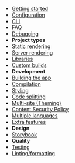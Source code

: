 - [Getting started](./docs/getting-started.md)
- [Configuration](./docs/configuration.md)
- [CLI](./docs/cli.md)
- [FAQ](./docs/faq)
- [Debugging](./docs/debugging.md)
- **Project types**
- [Static rendering](./docs/static-rendering.md)
- [Server rendering](./docs/server-rendering.md)
- [Libraries](./docs/libraries.md)
- [Custom builds](./docs/custom-builds.md)
- **Development**
- [Building the app](./docs/building-the-app.md)
- [Compilation](./docs/compilation.md)
- [Styling](./docs/styling.md)
- [Code splitting](./docs/code-splitting.md)
- [Multi-site (Theming)](./docs/multi-site.md)
- [Content Security Policy](./docs/csp.md)
- [Multiple languages](./docs/multi-language.md)
- [Extra features](./docs/extra-features.md)
- **Design**
- [Storybook](./docs/storybook.md)
- **Quality**
- [Testing](./docs/testing.md)
- [Linting/formatting](./docs/linting.md)
